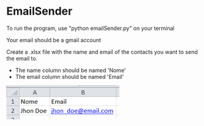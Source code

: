 # EmailSender

To run the program, use "python emailSender.py" on your terminal

Your email should be a gmail account

Create a .xlsx file with the name and email of the contacts you want to send the email to.

*    The name column should be named 'Nome'
*   The email column should be named 'Email'

![Example Image](https://github.com/luizeduardoc/EmailSender/blob/master/img/example.png)
